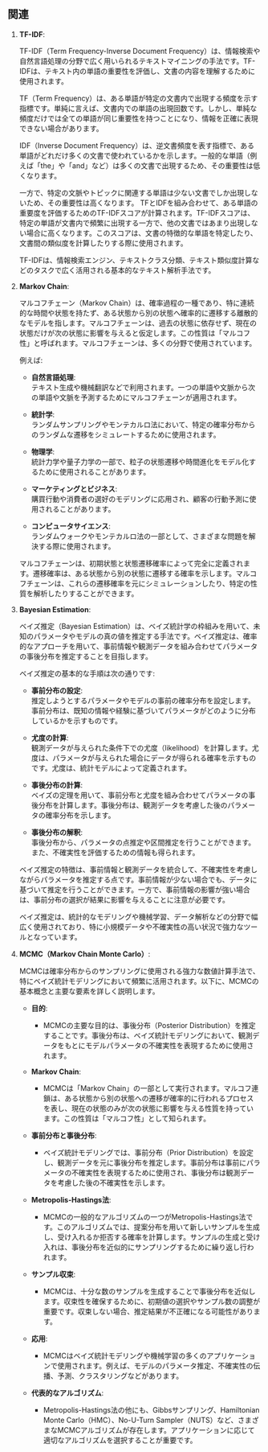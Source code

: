 ## 関連

1. **TF-IDF**:

    TF-IDF（Term Frequency-Inverse Document Frequency）は、情報検索や自然言語処理の分野で広く用いられるテキストマイニングの手法です。TF-IDFは、テキスト内の単語の重要性を評価し、文書の内容を理解するために使用されます。

    TF（Term Frequency）は、ある単語が特定の文書内で出現する頻度を示す指標です。単純に言えば、文書内での単語の出現回数です。しかし、単純な頻度だけでは全ての単語が同じ重要性を持つことになり、情報を正確に表現できない場合があります。

    IDF（Inverse Document Frequency）は、逆文書頻度を表す指標で、ある単語がどれだけ多くの文書で使われているかを示します。一般的な単語（例えば「the」や「and」など）は多くの文書で出現するため、その重要性は低くなります。

    一方で、特定の文脈やトピックに関連する単語は少ない文書でしか出現しないため、その重要性は高くなります。
    TFとIDFを組み合わせて、ある単語の重要度を評価するためのTF-IDFスコアが計算されます。TF-IDFスコアは、特定の単語が文書内で頻繁に出現する一方で、他の文書ではあまり出現しない場合に高くなります。このスコアは、文書の特徴的な単語を特定したり、文書間の類似度を計算したりする際に使用されます。

    TF-IDFは、情報検索エンジン、テキストクラス分類、テキスト類似度計算などのタスクで広く活用される基本的なテキスト解析手法です。

1. **Markov Chain**:

    マルコフチェーン（Markov Chain）は、確率過程の一種であり、特に連続的な時間や状態を持たず、ある状態から別の状態へ確率的に遷移する離散的なモデルを指します。マルコフチェーンは、過去の状態に依存せず、現在の状態だけが次の状態に影響を与えると仮定します。この性質は「マルコフ性」と呼ばれます。マルコフチェーンは、多くの分野で使用されています。

    例えば:  

    - **自然言語処理**:  
    テキスト生成や機械翻訳などで利用されます。一つの単語や文脈から次の単語や文脈を予測するためにマルコフチェーンが適用されます。

    - **統計学**:  
    ランダムサンプリングやモンテカルロ法において、特定の確率分布からのランダムな遷移をシミュレートするために使用されます。

    - **物理学**:  
    統計力学や量子力学の一部で、粒子の状態遷移や時間進化をモデル化するために使用されることがあります。

    - **マーケティングとビジネス**:  
    購買行動や消費者の選好のモデリングに応用され、顧客の行動予測に使用されることがあります。

    - **コンピュータサイエンス**:  
    ランダムウォークやモンテカルロ法の一部として、さまざまな問題を解決する際に使用されます。

    マルコフチェーンは、初期状態と状態遷移確率によって完全に定義されます。遷移確率は、ある状態から別の状態に遷移する確率を示します。マルコフチェーンは、これらの遷移確率を元にシミュレーションしたり、特定の性質を解析したりすることができます。

1. **Bayesian Estimation**:

    ベイズ推定（Bayesian Estimation）は、ベイズ統計学の枠組みを用いて、未知のパラメータやモデルの真の値を推定する手法です。ベイズ推定は、確率的なアプローチを用いて、事前情報や観測データを組み合わせてパラメータの事後分布を推定することを目指します。

    ベイズ推定の基本的な手順は次の通りです:  

    - **事前分布の設定**:  
    推定しようとするパラメータやモデルの事前の確率分布を設定します。事前分布は、既知の情報や経験に基づいてパラメータがどのように分布しているかを示すものです。

    - **尤度の計算**:  
    観測データが与えられた条件下での尤度（likelihood）を計算します。尤度は、パラメータが与えられた場合にデータが得られる確率を示すものです。尤度は、統計モデルによって定義されます。

    - **事後分布の計算**:  
    ベイズの定理を用いて、事前分布と尤度を組み合わせてパラメータの事後分布を計算します。事後分布は、観測データを考慮した後のパラメータの確率分布を示します。

    - **事後分布の解釈**:  
    事後分布から、パラメータの点推定や区間推定を行うことができます。また、不確実性を評価するための情報も得られます。

    ベイズ推定の特徴は、事前情報と観測データを統合して、不確実性を考慮しながらパラメータを推定する点です。事前情報が少ない場合でも、データに基づいて推定を行うことができます。一方で、事前情報の影響が強い場合は、事前分布の選択が結果に影響を与えることに注意が必要です。

    ベイズ推定は、統計的なモデリングや機械学習、データ解析などの分野で幅広く使用されており、特に小規模データや不確実性の高い状況で強力なツールとなっています。

1. **MCMC（Markov Chain Monte Carlo）**:

    MCMCは確率分布からのサンプリングに使用される強力な数値計算手法で、特にベイズ統計モデリングにおいて頻繁に活用されます。以下に、MCMCの基本概念と主要な要素を詳しく説明します。

    - **目的**:
        - MCMCの主要な目的は、事後分布（Posterior Distribution）を推定することです。事後分布は、ベイズ統計モデリングにおいて、観測データをもとにモデルパラメータの不確実性を表現するために使用されます。

    - **Markov Chain**:
        - MCMCは「Markov Chain」の一部として実行されます。マルコフ連鎖は、ある状態から別の状態への遷移が確率的に行われるプロセスを表し、現在の状態のみが次の状態に影響を与える性質を持っています。この性質は「マルコフ性」として知られます。

    - **事前分布と事後分布**:
        - ベイズ統計モデリングでは、事前分布（Prior Distribution）を設定し、観測データを元に事後分布を推定します。事前分布は事前にパラメータの不確実性を表現するために使用され、事後分布は観測データを考慮した後の不確実性を示します。

    - **Metropolis-Hastings法**:
        - MCMCの一般的なアルゴリズムの一つがMetropolis-Hastings法です。このアルゴリズムでは、提案分布を用いて新しいサンプルを生成し、受け入れるか拒否する確率を計算します。サンプルの生成と受け入れは、事後分布を近似的にサンプリングするために繰り返し行われます。

    - **サンプル収束**:
        - MCMCは、十分な数のサンプルを生成することで事後分布を近似します。収束性を確保するために、初期値の選択やサンプル数の調整が重要です。収束しない場合、推定結果が不正確になる可能性があります。

    - **応用**:
        - MCMCはベイズ統計モデリングや機械学習の多くのアプリケーションで使用されます。例えば、モデルのパラメータ推定、不確実性の伝播、予測、クラスタリングなどがあります。

    - **代表的なアルゴリズム**:
        - Metropolis-Hastings法の他にも、Gibbsサンプリング、Hamiltonian Monte Carlo（HMC）、No-U-Turn Sampler（NUTS）など、さまざまなMCMCアルゴリズムが存在します。アプリケーションに応じて適切なアルゴリズムを選択することが重要です。